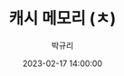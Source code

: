 ---
emoji: 💸
title: 캐시 메모리 (ㅊ)
date: '2023-02-17 14:00:00'
author: 박규리
tags: Swift 
categories: Swift
---